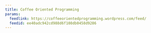 ```yaml
---
title: Coffee Oriented Programming
params:
  feedlink: https://coffeeorientedprogramming.wordpress.com/feed/
  feedid: ee40adc942cd988d6f108db0458d9286
---
```

